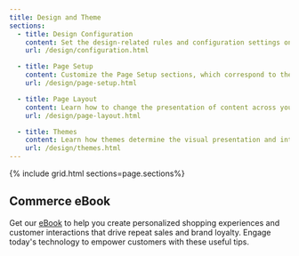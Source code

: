 ```yaml
---
title: Design and Theme
sections:
  - title: Design Configuration
    content: Set the design-related rules and configuration settings on the Design Configuration page.
    url: /design/configuration.html

  - title: Page Setup
    content: Customize the Page Setup sections, which correspond to the underlying structure of the HTML page, as well as many basic page properties.
    url: /design/page-setup.html

  - title: Page Layout
    content: Learn how to change the presentation of content across your site by updating page layouts.
    url: /design/page-layout.html

  - title: Themes
    content: Learn how themes determine the visual presentation and interactions that your customers experience when they visit your store.
    url: /design/themes.html
---
```


{% include grid.html sections=page.sections%}

## Commerce eBook

Get our [eBook][2] to help you create personalized shopping experiences and customer interactions that drive repeat sales and brand loyalty. Engage today's technology to empower customers with these useful tips.

[2]: https://business.adobe.com/resources/rules-and-tools-successful-customer-engagement.html
